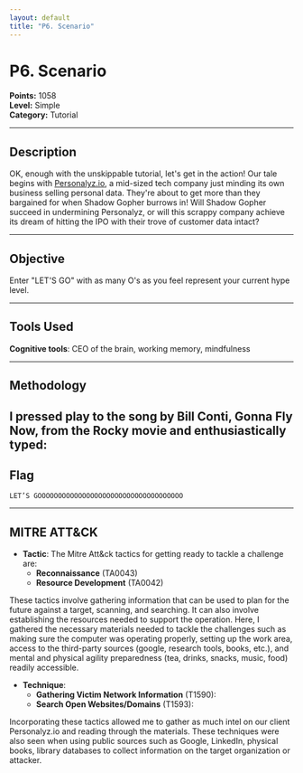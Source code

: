```yaml
---
layout: default
title: "P6. Scenario"
---
```


# P6. Scenario

**Points:** 1058  
**Level:** Simple  
**Category:** Tutorial  

---

## Description
OK, enough with the unskippable tutorial, let's get in the action! Our tale begins with [Personalyz.io](http://personalyz.io/), a mid-sized tech company just minding its own business selling personal data. They're about to get more than they bargained for when Shadow Gopher burrows in! Will Shadow Gopher succeed in undermining Personalyz, or will this scrappy company achieve its dream of hitting the IPO with their trove of customer data intact?

---

## Objective
Enter "LET'S GO" with as many O's as you feel represent your current hype level.

---

## Tools Used
**Cognitive tools**: CEO of the brain, working memory, mindfulness

---

## Methodology
I pressed play to the song by Bill Conti, **Gonna Fly Now**, from the Rocky movie and enthusiastically typed:
---

## Flag
`LET’S GOOOOOOOOOOOOOOOOOOOOOOOOOOOOOOOOOOOO`  

---

## MITRE ATT&CK
- **Tactic**: The Mitre Att&ck tactics for getting ready to tackle a challenge are:
  - **Reconnaissance** (TA0043)
  - **Resource Development** (TA0042)

These tactics involve gathering information that can be used to plan for the future against a target, scanning, and searching. It can also involve establishing the resources needed to support the operation. Here, I gathered the necessary materials needed to tackle the challenges such as making sure the computer was operating properly, setting up the work area, access to the third-party sources (google, research tools, books, etc.), and mental  and physical agility preparedness (tea, drinks, snacks, music, food) readily accessible. 

- **Technique**: 
  - **Gathering Victim Network Information** (T1590): 
  - **Search Open Websites/Domains** (T1593): 

Incorporating these tactics allowed me to gather as much intel on our client Personalyz.io and reading through the materials. These techniques were also seen when using public sources such as Google, LinkedIn, physical books, library databases to collect information on the target organization or attacker.   
